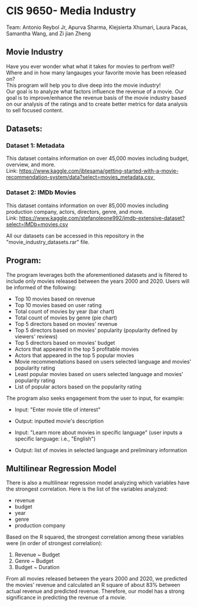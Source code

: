 # CIS 9650- Media Industry
Team: Antonio Reybol Jr, Apurva Sharma, Klejsierta Xhumari, Laura Pacas, Samantha Wang, and Zi jian Zheng

## Movie Industry
Have you ever wonder what what it takes for movies to perfrom well?\
Where and in how many langauges your favorite movie has been released on?\
This program will help you to dive deep into the movie industry!\
Our goal is to analyze what factors influence the revenue of a movie. 
Our goal is to improve/enhance the revenue basis of the movie industry based on our analysis of the ratings and to create better metrics for data analysis to sell focused content.

## Datasets:
### Dataset 1: Metadata
This dataset contains information on over 45,000 movies including budget, overview, and more. \
Link: https://www.kaggle.com/ibtesama/getting-started-with-a-movie-recommendation-system/data?select=movies_metadata.csv  
### Dataset 2: IMDb Movies
This dataset contains information on over 85,000 movies including production company, actors, directors, genre, and more. \
Link: https://www.kaggle.com/stefanoleone992/imdb-extensive-dataset?select=IMDb+movies.csv

All our datasets can be accessed in this repository in the "movie_industry_datasets.rar" file.

## Program: 
The program leverages both the aforementioned datasets and is filtered to include only movies released between the years 2000 and 2020. Users will be informed of the following:

 - Top 10 movies based on revenue 
 - Top 10 movies based on user rating 
 - Total count of movies by year (bar chart)
 - Total count of movies by genre (pie chart)
 - Top 5 directors based on movies' revenue 
 - Top 5 directors based on movies' popularity (popularity defined by viewers' reviews)
 - Top 5 directors based on movies' budget 
 - Actors that appeared in the top 5 profitable movies 
 - Actors that appeared in the top 5 popular movies 
 - Movie recommendations based on users selected language and movies' popularity rating
 - Least popular movies based on users selected language and movies' popularity rating 
 - List of popular actors based on the popularity rating 

The program also seeks engagement from the user to input, for example: 
 - Input: "Enter movie title of interest"
 - Output: inputted movie's description 
 
 - Input: "Learn more about movies in specific language" (user inputs a specific language: i.e., "English")
 - Output: list of movies in selected language and preliminary information 

## Multilinear Regression Model 
There is also a multilinear regression model analyzing which variables have the strongest correlation. Here is the list of the variables analyzed: 
- revenue 
- budget
- year
- genre
- production company

Based on the R squared, the strongest correlation among these variables were (in order of strongest correlation): 
1. Revenue ~ Budget 
2. Genre ~ Budget 
3. Budget ~ Duration 

From all movies released between the years 2000 and 2020, we predicted the movies' revenue and calculated an R square of about 83% between actual revenue and predicted revenue. Therefore, our model has a strong significance in predicting the revenue of a movie. 
